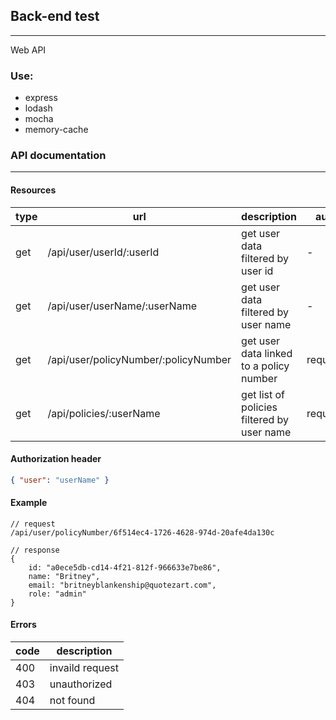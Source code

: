 ## Back-end test

---

Web API

### Use:

- express
- lodash
- mocha
- memory-cache

### API documentation

---

#### Resources

| type | url                                  | description                                | auth     |
| ---- | ------------------------------------ | ------------------------------------------ | -------- |
| get  | /api/user/userId/:userId             | get user data filtered by user id          | -        |
| get  | /api/user/userName/:userName         | get user data filtered by user name        | -        |
| get  | /api/user/policyNumber/:policyNumber | get user data linked to a policy number    | required |
| get  | /api/policies/:userName              | get list of policies filtered by user name | required |

#### Authorization header

```json
{ "user": "userName" }
```

#### Example

```jason
// request
/api/user/policyNumber/6f514ec4-1726-4628-974d-20afe4da130c

// response
{
    id: "a0ece5db-cd14-4f21-812f-966633e7be86",
    name: "Britney",
    email: "britneyblankenship@quotezart.com",
    role: "admin"
}
```

#### Errors

| code | description     |
| ---- | --------------- |
| 400  | invaild request |
| 403  | unauthorized    |
| 404  | not found       |
